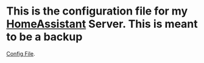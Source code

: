 # This is the configuration file for my [HomeAssistant](https://www.home-assistant.io/) Server. This is meant to be a backup

[Config File](./configuration.yaml).
